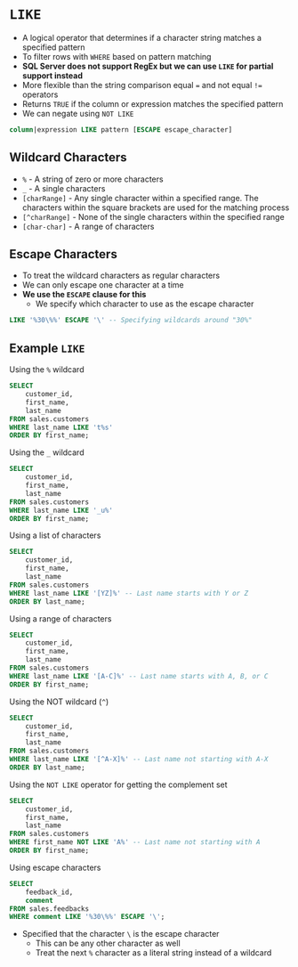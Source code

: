 # `LIKE`

- A logical operator that determines if a character string matches a specified pattern
- To filter rows with `WHERE` based on pattern matching
- **SQL Server does not support RegEx but we can use `LIKE` for partial support instead**
- More flexible than the string comparison equal `=` and not equal `!=` operators
- Returns `TRUE` if the column or expression matches the specified pattern
- We can negate using `NOT LIKE`

```sql
column|expression LIKE pattern [ESCAPE escape_character]
```

## Wildcard Characters

- `%` - A string of zero or more characters
- `_` - A single characters
- `[charRange]` - Any single character within a specified range. The characters within the square brackets are used for the matching process
- `[^charRange]` - None of the single characters within the specified range
- `[char-char]` - A range of characters

## Escape Characters

- To treat the wildcard characters as regular characters
- We can only escape one character at a time
- **We use the `ESCAPE` clause for this**
  - We specify which character to use as the escape character

```sql
LIKE '%30\%%' ESCAPE '\' -- Specifying wildcards around "30%"
```

## Example `LIKE`

Using the `%` wildcard

```sql
SELECT 
    customer_id, 
    first_name, 
    last_name
FROM sales.customers
WHERE last_name LIKE 't%s'
ORDER BY first_name;
```

Using the `_` wildcard

```sql
SELECT 
    customer_id, 
    first_name, 
    last_name
FROM sales.customers
WHERE last_name LIKE '_u%'
ORDER BY first_name;
```

Using a list of characters

```sql
SELECT 
    customer_id, 
    first_name, 
    last_name
FROM sales.customers
WHERE last_name LIKE '[YZ]%' -- Last name starts with Y or Z
ORDER BY last_name;
```

Using a range of characters

```sql
SELECT 
    customer_id, 
    first_name, 
    last_name
FROM sales.customers
WHERE last_name LIKE '[A-C]%' -- Last name starts with A, B, or C
ORDER BY first_name;
```

Using the NOT wildcard (`^`)

```sql
SELECT 
    customer_id, 
    first_name, 
    last_name
FROM sales.customers
WHERE last_name LIKE '[^A-X]%' -- Last name not starting with A-X
ORDER BY last_name;
```

Using the `NOT LIKE` operator for getting the complement set

```sql
SELECT 
    customer_id, 
    first_name, 
    last_name
FROM sales.customers
WHERE first_name NOT LIKE 'A%' -- Last name not starting with A
ORDER BY first_name;
```

Using escape characters

```sql
SELECT 
    feedback_id, 
    comment
FROM sales.feedbacks
WHERE comment LIKE '%30\%%' ESCAPE '\';
```

- Specified that the character `\` is the escape character
  - This can be any other character as well
  - Treat the next `%` character as a literal string instead of a wildcard

